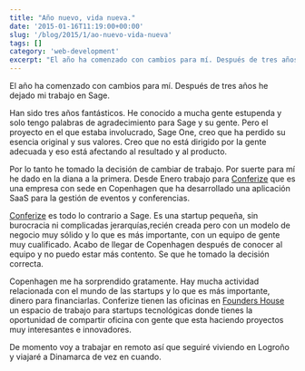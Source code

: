 ```yaml
---
title: "Año nuevo, vida nueva."
date: '2015-01-16T11:19:00+00:00'
slug: '/blog/2015/1/ao-nuevo-vida-nueva'
tags: []
category: 'web-development'
excerpt: "El año ha comenzado con cambios para mí. Después de tres años he dejado mi trabajo en Sage.Han sido tres años fantásticos. He conocido a mucha gente estupenda y solo tengo palabras de agradecimiento ..."
---
```

El año ha comenzado con cambios para mí. Después de tres años he dejado mi trabajo en Sage.

Han sido tres años fantásticos. He conocido a mucha gente estupenda y solo tengo palabras de agradecimiento para Sage y su gente. Pero el proyecto en el que estaba involucrado, Sage One, creo que ha perdido su esencia original y sus valores. Creo que no está dirigido por la gente adecuada y eso está afectando al resultado y al producto.

Por lo tanto he tomado la decisión de cambiar de trabajo. Por suerte para mí he dado en la diana a la primera. Desde Enero trabajo para [Conferize](https://www.conferize.com/) que es una empresa con sede en Copenhagen que ha desarrollado una aplicación SaaS para la gestión de eventos y conferencias.

[Conferize](https://www.conferize.com/) es todo lo contrario a Sage. Es una startup pequeña, sin burocracia ni complicadas jerarquías,recién creada pero con un modelo de negocio muy sólido y lo que es más importante, con un equipo de gente muy cualificado. Acabo de llegar de Copenhagen después de conocer al equipo y no puedo estar más contento. Se que he tomado la decisión correcta.

Copenhagen me ha sorprendido gratamente. Hay mucha actividad relacionada con el mundo de las startups y lo que es más importante, dinero para financiarlas. Conferize tienen las oficinas en [Founders House](http://www.foundershouse.dk/) un espacio de trabajo para startups tecnológicas donde tienes la oportunidad de compartir oficina con gente que esta haciendo proyectos muy interesantes e innovadores.

De momento voy a trabajar en remoto así que seguiré viviendo en Logroño y viajaré a Dinamarca de vez en cuando.

